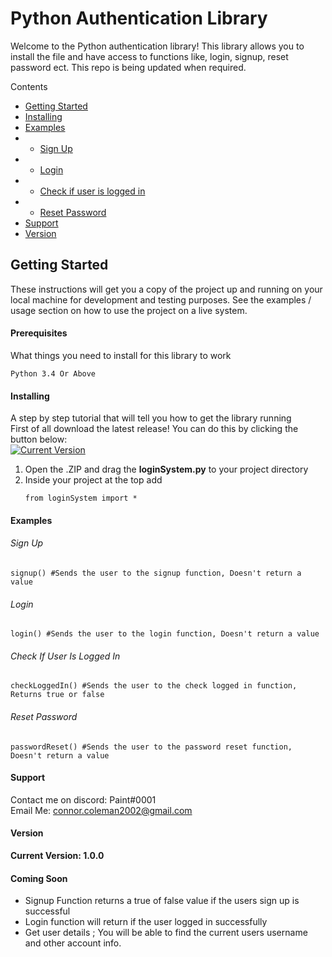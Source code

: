 # Python Authentication Library


Welcome to the Python authentication library! This library allows you to install the file and have access to functions like, login, signup, reset password ect. This repo is being updated when required.

Contents
+ <a href="https://github.com/ConnorC18/Python-Authentication-Library#getting-started">Getting Started</a>
+ <a href="https://github.com/ConnorC18/Python-Authentication-Library#installing">Installing</a>
+ <a href="https://github.com/ConnorC18/Python-Authentication-Library#examples">Examples</a>
+ + <a href="https://github.com/ConnorC18/Python-Authentication-Library#sign-up">Sign Up</a>
+ + <a href="https://github.com/ConnorC18/Python-Authentication-Library#login">Login</a>
+ + <a href="https://github.com/ConnorC18/Python-Authentication-Library#check-if-user-is-logged-in">Check if user is logged in</a>
+ + <a href="https://github.com/ConnorC18/Python-Authentication-Library#reset-password">Reset Password</a>
+  <a href="https://github.com/ConnorC18/Python-Authentication-Library#support">Support</a>
+ <a href="https://github.com/ConnorC18/Python-Authentication-Library#version">Version</a>


## Getting Started

These instructions will get you a copy of the project up and running on your local machine for development and testing purposes. See the examples / usage section on how to use the project on a live system.

#### Prerequisites

What things you need to install for this library to work
```
Python 3.4 Or Above
```

#### Installing
A step by step tutorial that will tell you how to get the library running<br>
First of all download the latest release! You can do this by clicking the button below:
<br>
[![Current Version](https://dabuttonfactory.com/button.png?f=Open+Sans&ts=16&tc=666&hp=24&vp=12&c=round&bgt=unicolored&bgc=eee&bs=1&bc=ccc&t=Download+Latest+Version)](https://github.com/ConnorC18/Python-Authentication-Library/releases)
<br>
<ol>
  <li>Open the .ZIP and drag the <b>loginSystem.py</b> to your project directory</li>
  <li>Inside your project at the top add
  
  ```
  from loginSystem import *
  ```
  
  </li>
</ol>

#### Examples
###### Sign Up
```
signup() #Sends the user to the signup function, Doesn't return a value
```
###### Login
```
login() #Sends the user to the login function, Doesn't return a value
```
###### Check If User Is Logged In
```
checkLoggedIn() #Sends the user to the check logged in function, Returns true or false
```
###### Reset Password
```
passwordReset() #Sends the user to the password reset function, Doesn't return a value
```




#### Support
Contact me on discord: Paint#0001<br>
Email Me: connor.coleman2002@gmail.com

#### Version

<b>Current Version: 1.0.0</b>


#### Coming Soon

+ Signup Function returns a true of false value if the users sign up is successful
+ Login function will return if the user logged in successfully
+ Get user details ; You will be able to find the current users username and other account info.























<link rel="stylesheet" href="https://unpkg.com/purecss@1.0.0/build/pure-min.css" integrity="sha384-nn4HPE8lTHyVtfCBi5yW9d20FjT8BJwUXyWZT9InLYax14RDjBj46LmSztkmNP9w" crossorigin="anonymous">
